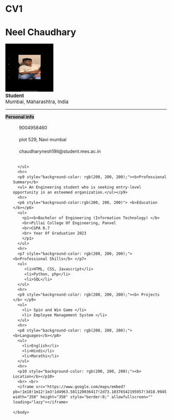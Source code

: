 # CV1
<html>
  <head>
      <title>cv</title>
    </head>
    <body>
        <h1> Neel Chaudhary </h1>
        <img src="image.jpeg" alt="isha" width="150" height="150">
        <br>
        <p5 style="font-size:15px;"> <b>Student</b> 
          <br>
        Mumbai, Maharashtra, India </p5>
        <hr>
        <p0 style="background-color:rgb(200, 200, 200)"><b> Personal info </b></p0>
        <ul>
        <p1> <img src="https://w7.pngwing.com/pngs/816/510/png-transparent-call-icon-poland-retail-company-rio-huancabamba-service-others-miscellaneous-company-text-thumbnail.png" width="15" height="17">  9004958460 </p1> <br>
        <br>
        <p2> <img src="https://e7.pngegg.com/pngimages/313/659/png-clipart-the-daily-dot-internet-logo-online-newspaper-address-icons-company-logo.png" width="15" height="17">  plot 529, Navi mumbai  </p2> <br>
        <br>
        <p3> <img src="https://e7.pngegg.com/pngimages/664/253/png-clipart-email-logo-outlook-com-graphics-email-miscellaneous-angle.png" width="15" height="17">  chaudharynesh19it@student.mes.ac.in </p3> <br>
        <br>
        
        
      </ul>
      <hr>
      <p9 style="background-color: rgb(200, 200, 200);"><b>Professional Summary</b>
      <ul> An Engineering student who is seeking entry-level opportunity in an esteemed organization.</ul></p9>
      <hr>
      <p6 style="background-color:rgb(200, 200, 200)"> <b>Education </b></p6>
      <ul>
        <p1><b>Bachelor of Engineering (Information Technology) </b>
        <br>Pillai College Of Engineering, Panvel 
        <br>CGPA 8.7
        <br> Year Of Graduation 2023 
        </p1>
      </ul>
      <hr>
      <p7 style="background-color: rgb(200, 200, 200);"> <b>Professional Skills</b> </p7>
      <ul>
         <li>HTML, CSS, Javascript</li>
         <li>Python, php</li>
         <li>SQL</li>   
      </ul>
      <hr>
      <p9 style="background-color: rgb(200, 200, 200);"><b> Projects </b> </p9>
      <ul>
        <li> Spin and Win Game </li>
        <li> Employee Management System </li>
      </ul>
      <hr>
      <p8 style="background-color: rgb(200, 200, 200);"><b>Languages</b></p8>
      <ul>
        <li>English</li>
        <li>Hindi</li>
        <li>Marathi</li>
      </ul>
      <hr>
      <p10 style="background-color: rgb(200, 200, 200);"><b> Location</b></p10>
      <br> <br>
      <iframe src="https://www.google.com/maps/embed?pb=!1m18!1m12!1m3!1d4963.581120036417!2d73.10376542195957!3d18.994526794243953!2m3!1f0!2f0!3f0!3m2!1i1024!2i768!4f13.1!3m3!1m2!1s0x3be7e83e1f23f23d%3A0xe3a106c431e3fd0a!2sPanvel%2C%20Navi%20Mumbai%2C%20Maharashtra!5e0!3m2!1sen!2sin!4v1632403535493!5m2!1sen!2sin" width="350" height="350" style="border:0;" allowfullscreen="" loading="lazy"></iframe>

    </body>
</html>
